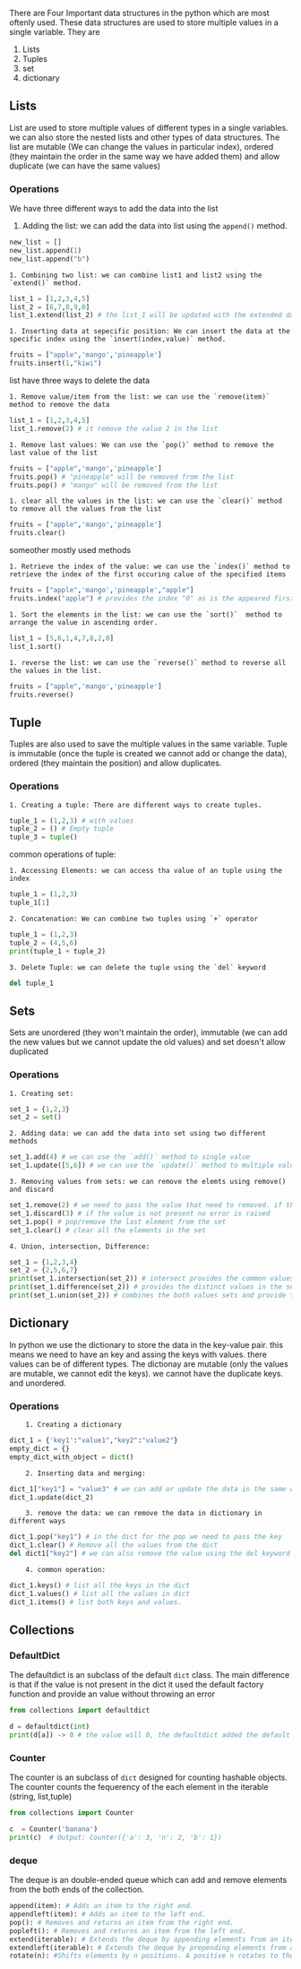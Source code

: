 There are Four Important data structures in the python which are most oftenly used. These data structures are used to store multiple values in a single variable. They are 

1. Lists
2. Tuples
3. set
4. dictionary

## Lists

List are used to store multiple values of different types in a single variables. we can also store the nested lists and other types of data structures. The list are mutable (We can change the values in particular index), ordered (they maintain the order in the same way we have added them) and allow duplicate (we can have the same values)

### Operations

We have three different ways to add the data into the list

1. Adding the list: we can add the data into list using the `append()` method.

```python
new_list = []
new_list.append(1)
new_list.append("b")
```

    1. Combining two list: we can combine list1 and list2 using the `extend()` method. 

```python
list_1 = [1,2,3,4,5]
list_2 = [6,7,8,9,0]
list_1.extend(list_2) # the list_1 will be updated with the extended data
```

    1. Inserting data at sepecific position: We can insert the data at the specific index using the `insert(index,value)` method.

```python
fruits = ["apple",'mango','pineapple']
fruits.insert(1,"kiwi")
```

list have three ways to delete the data

    1. Remove value/item from the list: we can use the `remove(item)` method to remove the data

```python
list_1 = [1,2,3,4,5]
list_1.remove(2) # it remove the value 2 in the list
```

    1. Remove last values: We can use the `pop()` method to remove the last value of the list

```python
fruits = ["apple",'mango','pineapple']
fruits.pop() # "pineapple" will be removed from the list
fruits.pop() # "mango" will be removed from the list
```

    1. clear all the values in the list: we can use the `clear()` method to remove all the values from the list

```python
fruits = ["apple",'mango','pineapple']
fruits.clear()
```

someother mostly used methods

    1. Retrieve the index of the value: we can use the `index()` method to retrieve the index of the first occuring calue of the specified items

```python
fruits = ["apple",'mango','pineapple',"apple"]
fruits.index("apple") # provides the index "0" as is the appeared first in the search
```

    1. Sort the elements in the list: we can use the `sort()`  method to arrange the value in ascending order.

```python
list_1 = [5,6,1,4,7,8,2,0]
list_1.sort()
```

    1. reverse the list: we can use the `reverse()` method to reverse all the values in the list.

```python
fruits = ["apple",'mango','pineapple']
fruits.reverse()
```

## Tuple

Tuples are also used to save the multiple values in the same variable. Tuple is immutable (once the tuple is created we cannot add or change the data), ordered (they maintain the position) and allow duplicates.

### Operations

    1. Creating a tuple: There are different ways to create tuples. 

```python
tuple_1 = (1,2,3) # with values
tuple_2 = () # Empty tuple
tuple_3 = tuple()
```

common operations of tuple:

    1. Accessing Elements: we can access tha value of an tuple using the index

```python
tuple_1 = (1,2,3)
tuple_1[1]
```

    2. Concatenation: We can combine two tuples using `+` operator

```python
tuple_1 = (1,2,3)
tuple_2 = (4,5,6)
print(tuple_1 + tuple_2)
```

    3. Delete Tuple: we can delete the tuple using the `del` keyword

```python
del tuple_1
```

## Sets

Sets are unordered (they won't maintain the order), immutable (we can add the new values but we cannot update the old values) and set doesn't allow duplicated

### Operations

    1. Creating set: 

```python
set_1 = {1,2,3}
set_2 = set()
```

    2. Adding data: we can add the data into set using two different methods

```python
set_1.add(4) # we can use the `add()` method to single value
set_1.update([5,6]) # we can use the `update()` method to multiple value
```

    3. Removing values from sets: we can remove the elemts using remove() and discard

```python
set_1.remove(2) # we need to pass the value that need to removed. if the value is not present it raises an error
set_1.discard(3) # if the value is not present no error is raised
set_1.pop() # pop/remove the last element from the set
set_1.clear() # clear all the elements in the set
```

    4. Union, intersection, Difference:

```python
set_1 = {1,2,3,4}
set_2 = {2,5,6,7}
print(set_1.intersection(set_2)) # intersect provides the common values in the both sets
print(set_1.difference(set_2)) # provides the distinct values in the set_1 by removing the common values which are in set_1 and set_2
print(set_1.union(set_2)) # combines the both values sets and provide the distinct values

```

## Dictionary

In python we use the dictionary to store the data in the key-value pair. this means we need to have an key and assing the keys with values. there values can be of different types. The dictionay are mutable (only the values are mutable, we cannot edit the keys). we cannot have the duplicate keys. and unordered.

### Operations

        1. Creating a dictionary

```python
dict_1 = {'key1':"value1","key2":"value2"}
empty_dict = {}
empty_dict_with_object = dict()
```

        2. Inserting data and merging:

```python
dict_1["key1"] = "value3" # we can add or update the data in the same way
dict_1.update(dict_2)
```

        3. remove the data: we can remove the data in dictionary in different ways

```python
dict_1.pop("key1") # in the dict for the pop we need to pass the key
dict_1.clear() # Remove all the values from the dict
del dict1["key2"] # we can also remove the value using the del keyword
```

        4. common operation:

```python
dict_1.keys() # list all the keys in the dict
dict_1.values() # list all the values in dict
dict_1.items() # list both keys and values.
```

## Collections

### DefaultDict

The defaultdict is an subclass of the default `dict` class. The main difference is that if the value is not present in the dict it used the default factory function and provide an value without throwing an error

```python
from collections import defaultdict

d = defaultdict(int)
print(d[a]) -> 0 # the value will 0, the defaultdict added the default value
```

### Counter

The counter is an subclass of `dict` designed for counting hashable objects. The counter counts the fequerency of the each element in the iterable (string, list,tuple)

```python
from collections import Counter

c  = Counter('banana')
print(c)  # Output: Counter({'a': 3, 'n': 2, 'b': 1})
```

### deque

The deque is an double-ended queue which can add and remove elements from the both ends of the collection.

```python
append(item): # Adds an item to the right end.
appendleft(item): # Adds an item to the left end.
pop(): # Removes and returns an item from the right end.
popleft(): # Removes and returns an item from the left end.
extend(iterable): # Extends the deque by appending elements from an iterable to the right.
extendleft(iterable): # Extends the deque by prepending elements from an iterable to the left.
rotate(n): #Shifts elements by n positions. A positive n rotates to the right, a negative n rotates to the left. 
```